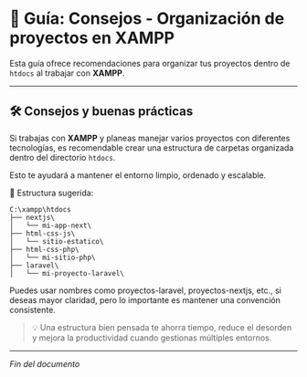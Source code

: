# 📁 Guía: Consejos - Organización de proyectos en XAMPP

Esta guía ofrece recomendaciones para organizar tus proyectos dentro de `htdocs` al trabajar con **XAMPP**.

---

## 🛠 Consejos y buenas prácticas

Si trabajas con **XAMPP** y planeas manejar varios proyectos con diferentes tecnologías, es recomendable crear una estructura de carpetas organizada dentro del directorio `htdocs`.

Esto te ayudará a mantener el entorno limpio, ordenado y escalable.

📌 Estructura sugerida:

```
C:\xampp\htdocs
├── nextjs\
│   └── mi-app-next\
├── html-css-js\
│   └── sitio-estatico\
├── html-css-php\
│   └── mi-sitio-php\
├── laravel\
│   └── mi-proyecto-laravel\
```

Puedes usar nombres como proyectos-laravel, proyectos-nextjs, etc., si deseas mayor claridad, pero lo importante es mantener una convención consistente.

> 💡 Una estructura bien pensada te ahorra tiempo, reduce el desorden y mejora la productividad cuando gestionas múltiples entornos.

---

*Fin del documento*
